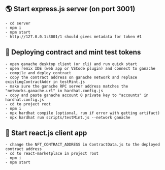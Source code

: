 ## :earth_americas: Start express.js server (on port 3001)
```
- cd server
- npm i
- npm start
- http://127.0.0.1:3001/1 should gives metadata for token #1 
```




## :crystal_ball: Deploying contract and mint test tokens
```
- open ganache desktop client (or cli) and run quick start
- open remix IDE (web app or VSCode plugin) and connect to ganache
- compile and deploy contract
- copy the contract address on ganache network and replace existingContractAddr in testMint.js
- make sure the ganache RPC server address matches the "networks.ganache.url" in hardhat.config.js
- copy and paste ganache account 0 private key to "accounts" in hardhat.config.js
- cd to project root
- npm i
- npx hardhat compile (optional, run if error with getting artifact)
- npx hardhat run scripts/testMint.js --network ganache
```




## :rocket: Start react.js client app 
```
- change the NFT_CONTRACT_ADDRESS in ContractData.js to the deployed contract address
- cd to react-marketplace in project root
- npm i
- npm start
```
